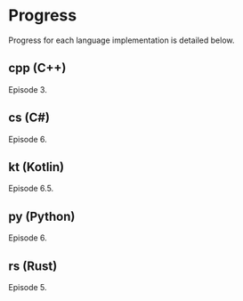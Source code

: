 # Progress

Progress for each language implementation is detailed below.

## cpp (C++)
Episode 3.

## cs (C#)
Episode 6.

## kt (Kotlin)
Episode 6.5.

## py (Python)
Episode 6.

## rs (Rust)
Episode 5.
